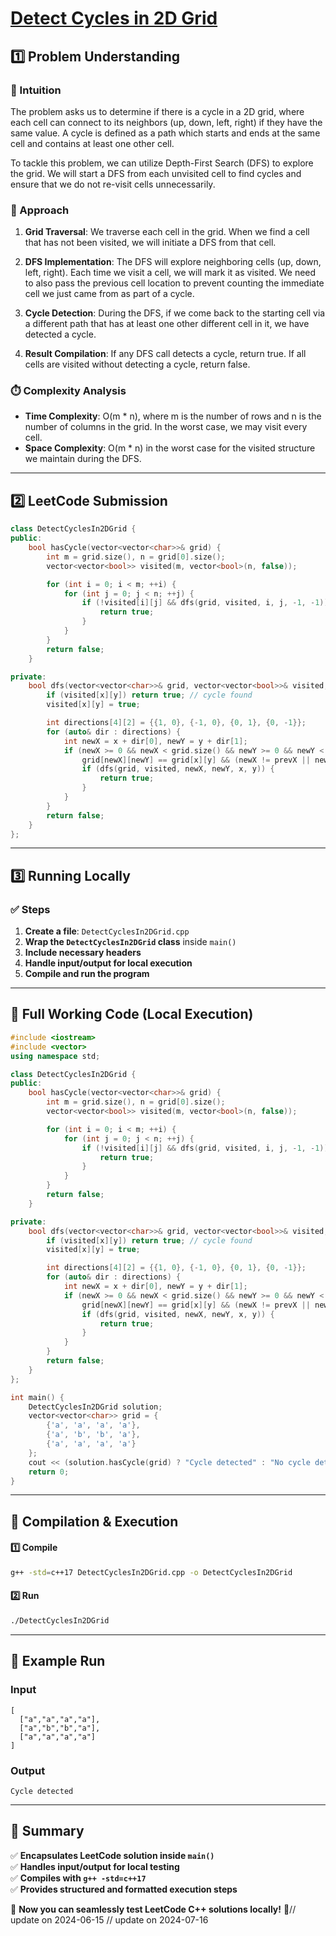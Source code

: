 # **[Detect Cycles in 2D Grid](https://leetcode.com/problems/detect-cycles-in-2d-grid/description/)**  

## **1️⃣ Problem Understanding**  
### **📌 Intuition**  
The problem asks us to determine if there is a cycle in a 2D grid, where each cell can connect to its neighbors (up, down, left, right) if they have the same value. A cycle is defined as a path which starts and ends at the same cell and contains at least one other cell. 

To tackle this problem, we can utilize Depth-First Search (DFS) to explore the grid. We will start a DFS from each unvisited cell to find cycles and ensure that we do not re-visit cells unnecessarily. 

### **🚀 Approach**  
1. **Grid Traversal**: We traverse each cell in the grid. When we find a cell that has not been visited, we will initiate a DFS from that cell.
  
2. **DFS Implementation**: The DFS will explore neighboring cells (up, down, left, right). Each time we visit a cell, we will mark it as visited. We need to also pass the previous cell location to prevent counting the immediate cell we just came from as part of a cycle.
  
3. **Cycle Detection**: During the DFS, if we come back to the starting cell via a different path that has at least one other different cell in it, we have detected a cycle.

4. **Result Compilation**: If any DFS call detects a cycle, return true. If all cells are visited without detecting a cycle, return false.

### **⏱️ Complexity Analysis**  
- **Time Complexity**: O(m * n), where m is the number of rows and n is the number of columns in the grid. In the worst case, we may visit every cell.  
- **Space Complexity**: O(m * n) in the worst case for the visited structure we maintain during the DFS. 

---  

## **2️⃣ LeetCode Submission**  
```cpp
class DetectCyclesIn2DGrid {
public:
    bool hasCycle(vector<vector<char>>& grid) {
        int m = grid.size(), n = grid[0].size();
        vector<vector<bool>> visited(m, vector<bool>(n, false));

        for (int i = 0; i < m; ++i) {
            for (int j = 0; j < n; ++j) {
                if (!visited[i][j] && dfs(grid, visited, i, j, -1, -1)) {
                    return true;
                }
            }
        }
        return false;
    }

private:
    bool dfs(vector<vector<char>>& grid, vector<vector<bool>>& visited, int x, int y, int prevX, int prevY) {
        if (visited[x][y]) return true; // cycle found
        visited[x][y] = true;

        int directions[4][2] = {{1, 0}, {-1, 0}, {0, 1}, {0, -1}};
        for (auto& dir : directions) {
            int newX = x + dir[0], newY = y + dir[1];
            if (newX >= 0 && newX < grid.size() && newY >= 0 && newY < grid[0].size() && 
                grid[newX][newY] == grid[x][y] && (newX != prevX || newY != prevY)) {
                if (dfs(grid, visited, newX, newY, x, y)) {
                    return true;
                }
            }
        }
        return false;
    }
};  
```  

---  

## **3️⃣ Running Locally**  
### **✅ Steps**  
1. **Create a file**: `DetectCyclesIn2DGrid.cpp`  
2. **Wrap the `DetectCyclesIn2DGrid` class** inside `main()`  
3. **Include necessary headers**  
4. **Handle input/output for local execution**  
5. **Compile and run the program**  

---  

## **📝 Full Working Code (Local Execution)**  
```cpp
#include <iostream>
#include <vector>
using namespace std;

class DetectCyclesIn2DGrid {
public:
    bool hasCycle(vector<vector<char>>& grid) {
        int m = grid.size(), n = grid[0].size();
        vector<vector<bool>> visited(m, vector<bool>(n, false));

        for (int i = 0; i < m; ++i) {
            for (int j = 0; j < n; ++j) {
                if (!visited[i][j] && dfs(grid, visited, i, j, -1, -1)) {
                    return true;
                }
            }
        }
        return false;
    }

private:
    bool dfs(vector<vector<char>>& grid, vector<vector<bool>>& visited, int x, int y, int prevX, int prevY) {
        if (visited[x][y]) return true; // cycle found
        visited[x][y] = true;

        int directions[4][2] = {{1, 0}, {-1, 0}, {0, 1}, {0, -1}};
        for (auto& dir : directions) {
            int newX = x + dir[0], newY = y + dir[1];
            if (newX >= 0 && newX < grid.size() && newY >= 0 && newY < grid[0].size() && 
                grid[newX][newY] == grid[x][y] && (newX != prevX || newY != prevY)) {
                if (dfs(grid, visited, newX, newY, x, y)) {
                    return true;
                }
            }
        }
        return false;
    }
};

int main() {
    DetectCyclesIn2DGrid solution;
    vector<vector<char>> grid = {
        {'a', 'a', 'a', 'a'},
        {'a', 'b', 'b', 'a'},
        {'a', 'a', 'a', 'a'}
    };
    cout << (solution.hasCycle(grid) ? "Cycle detected" : "No cycle detected") << endl;
    return 0;
}  
```  

---  

## **🔧 Compilation & Execution**  
#### **1️⃣ Compile**  
```bash
g++ -std=c++17 DetectCyclesIn2DGrid.cpp -o DetectCyclesIn2DGrid
```  

#### **2️⃣ Run**  
```bash
./DetectCyclesIn2DGrid
```  

---  

## **🎯 Example Run**  
### **Input**  
```
[
  ["a","a","a","a"],
  ["a","b","b","a"],
  ["a","a","a","a"]
]
```  
### **Output**  
```
Cycle detected
```  

---  

## **📌 Summary**  
✅ **Encapsulates LeetCode solution inside `main()`**  
✅ **Handles input/output for local testing**  
✅ **Compiles with `g++ -std=c++17`**  
✅ **Provides structured and formatted execution steps**  

🚀 **Now you can seamlessly test LeetCode C++ solutions locally!** 🚀// update on 2024-06-15
// update on 2024-07-16
